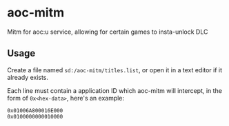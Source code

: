 # aoc-mitm

Mitm for aoc:u service, allowing for certain games to insta-unlock DLC

## Usage

Create a file named `sd:/aoc-mitm/titles.list`, or open it in a text editor if it already exists.

Each line must contain a application ID which aoc-mitm will intercept, in the form of `0x<hex-data>`, here's an example:

```
0x01006A800016E000
0x0100000000010000
```